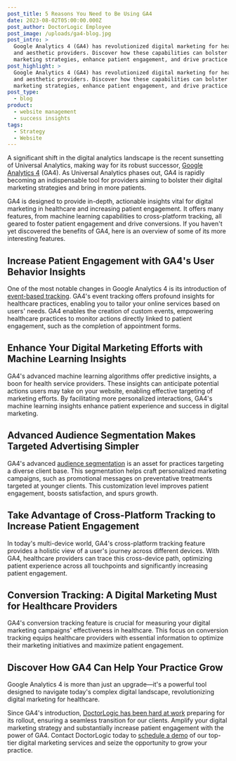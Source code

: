 ```yaml
---
post_title: 5 Reasons You Need to Be Using GA4
date: 2023-08-02T05:00:00.000Z
post_author: DoctorLogic Employee
post_image: /uploads/ga4-blog.jpg
post_intro: >
  Google Analytics 4 (GA4) has revolutionized digital marketing for healthcare
  and aesthetic providers. Discover how these capabilities can bolster your
  marketing strategies, enhance patient engagement, and drive practice growth.
post_highlight: >
  Google Analytics 4 (GA4) has revolutionized digital marketing for healthcare
  and aesthetic providers. Discover how these capabilities can bolster your
  marketing strategies, enhance patient engagement, and drive practice growth.
post_type:
  - blog
product:
  - website management
  - success insights
tags:
  - Strategy
  - Website
---
```


A significant shift in the digital analytics landscape is the recent sunsetting of Universal Analytics, making way for its robust successor, [Google Analytics 4](https://blog.google/products/ads-commerce/prepare-for-future-with-google-analytics-4/) (GA4). As Universal Analytics phases out, GA4 is rapidly becoming an indispensable tool for providers aiming to bolster their digital marketing strategies and bring in more patients.

GA4 is designed to provide in-depth, actionable insights vital for digital marketing in healthcare and increasing patient engagement. It offers many features, from machine learning capabilities to cross-platform tracking, all geared to foster patient engagement and drive conversions. If you haven't yet discovered the benefits of GA4, here is an overview of some of its more interesting features. 


## Increase Patient Engagement with GA4's User Behavior Insights

One of the most notable changes in Google Analytics 4 is its introduction of [event-based tracking](https://searchengineland.com/event-tracking-google-analytics-4-395023). GA4's event tracking offers profound insights for healthcare practices, enabling you to tailor your online services based on users' needs. GA4 enables the creation of custom events, empowering healthcare practices to monitor actions directly linked to patient engagement, such as the completion of appointment forms.


## Enhance Your Digital Marketing Efforts with Machine Learning Insights

GA4's advanced machine learning algorithms offer predictive insights, a boon for health service providers. These insights can anticipate potential actions users may take on your website, enabling effective targeting of marketing efforts. By facilitating more personalized interactions, GA4's machine learning insights enhance patient experience and success in digital marketing.


## Advanced Audience Segmentation Makes Targeted Advertising Simpler

GA4's advanced [audience segmentation](https://www.searchenginejournal.com/ga4-segments-audiences/486629/) is an asset for practices targeting a diverse client base. This segmentation helps craft personalized marketing campaigns, such as promotional messages on preventative treatments targeted at younger clients. This customization level improves patient engagement, boosts satisfaction, and spurs growth.

## Take Advantage of Cross-Platform Tracking to Increase Patient Engagement

In today's multi-device world, GA4's cross-platform tracking feature provides a holistic view of a user's journey across different devices. With GA4, healthcare providers can trace this cross-device path, optimizing patient experience across all touchpoints and significantly increasing patient engagement.

## Conversion Tracking: A Digital Marketing Must for Healthcare Providers

GA4's conversion tracking feature is crucial for measuring your digital marketing campaigns' effectiveness in healthcare. This focus on conversion tracking equips healthcare providers with essential information to optimize their marketing initiatives and maximize patient engagement.


## Discover How GA4 Can Help Your Practice Grow

Google Analytics 4 is more than just an upgrade—it's a powerful tool designed to navigate today's complex digital landscape, revolutionizing digital marketing for healthcare.

Since GA4's introduction, [DoctorLogic has been hard at work](https://doctorlogic.com/blog/doctorlogic-paves-the-way-to-google-analytics-4) preparing for its rollout, ensuring a seamless transition for our clients. Amplify your digital marketing strategy and substantially increase patient engagement with the power of GA4. Contact DoctorLogic today to [schedule a demo](https://growth.doctorlogic.com/get-a-demo) of our top-tier digital marketing services and seize the opportunity to grow your practice.
